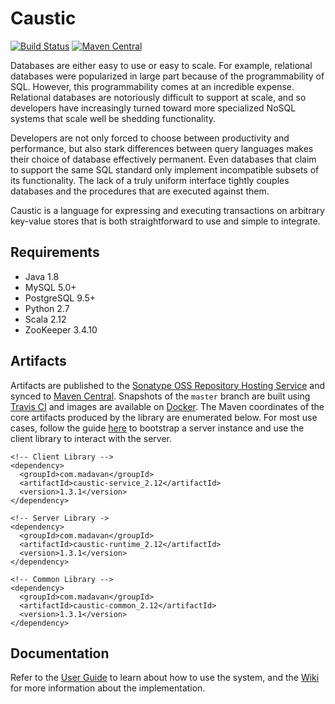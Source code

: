# Caustic
[![Build Status](https://travis-ci.org/ashwin153/caustic.svg?branch=master)][3]
[![Maven Central](https://img.shields.io/maven-central/v/com.madavan/caustic-runtime_2.12.svg)][2]

Databases are either easy to use or easy to scale. For example, relational databases were 
popularized in large part because of the programmability of SQL. However, this programmability comes 
at an incredible expense. Relational databases are notoriously difficult to support at scale, and so 
developers have increasingly turned toward more specialized NoSQL systems that scale well be 
shedding functionality.

Developers are not only forced to choose between productivity and performance, but also stark 
differences between query languages makes their choice of database effectively permanent. Even 
databases that claim to support the same SQL standard only implement incompatible subsets of its 
functionality. The lack of a truly uniform interface tightly couples databases and the procedures 
that are executed against them.

Caustic is a language for expressing and executing transactions on arbitrary key-value stores that 
is both straightforward to use and simple to integrate. 

## Requirements
- Java 1.8
- MySQL 5.0+
- PostgreSQL 9.5+
- Python 2.7
- Scala 2.12
- ZooKeeper 3.4.10

## Artifacts
Artifacts are published to the [Sonatype OSS Repository Hosting Service][1] and synced to 
[Maven Central][2]. Snapshots of the ```master``` branch are built using [Travis CI][3] and images
are available on [Docker][6]. The Maven coordinates of the core artifacts produced by the library
are enumerated below. For most use cases, follow the guide [here][7] to bootstrap a server instance
and use the client library to interact with the server.

```
<!-- Client Library -->
<dependency>
  <groupId>com.madavan</groupId>
  <artifactId>caustic-service_2.12</artifactId>
  <version>1.3.1</version>
</dependency>

<!-- Server Library ->
<dependency>
  <groupId>com.madavan</groupId>
  <artifactId>caustic-runtime_2.12</artifactId>
  <version>1.3.1</version>
</dependency>

<!-- Common Library -->
<dependency>
  <groupId>com.madavan</groupId>
  <artifactId>caustic-common_2.12</artifactId>
  <version>1.3.1</version>
</dependency>
```


## Documentation
Refer to the [User Guide][4] to learn about how to use the system, and the [Wiki][5] for more 
information about the implementation.

[1]: https://oss.sonatype.org/index.html#nexus-search;quick~com.madavan
[2]: https://search.maven.org/#search%7Cga%7C1%7Cg%3A%22com.madavan%22
[3]: https://travis-ci.org/ashwin153/caustic
[4]: https://github.com/ashwin153/caustic/wiki/User-Guide
[5]: https://github.com/ashwin153/caustic/wiki/Home
[6]: https://hub.docker.com/r/ashwin153/caustic/
[7]: https://github.com/ashwin153/caustic/wiki/Build#docker

